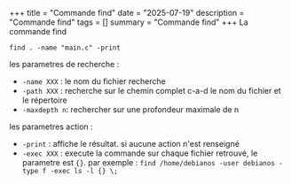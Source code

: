 +++
title = "Commande find"
date = "2025-07-19"
description = "Commande find"
tags = []
summary = "Commande find"
+++
La commande find 

```shell
find . -name "main.c" -print
```

les parametres de recherche :
* `-name XXX` : le nom du fichier recherche
* `-path XXX` : recherche sur le chemin complet c-a-d le nom du fichier et le répertoire
* `-maxdepth n`: rechercher sur une profondeur maximale de n

les parametres action :
* `-print` : affiche le résultat. si aucune action n'est renseigné
* `-exec XXX` : execute la commande sur chaque fichier retrouvé, le parametre est `{}`. par exemple : `find /home/debianos -user debianos -type f -exec ls -l {} \;`
                    